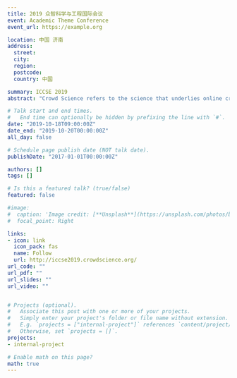 ```yaml
---
title: 2019 众智科学与工程国际会议
event: Academic Theme Conference
event_url: https://example.org

location: 中国 济南 
address:
  street: 
  city: 
  region: 
  postcode: 
  country: 中国

summary: ICCSE 2019
abstract: "Crowd Science refers to the science that underlies online crowd-powered ecosystems. It focuses on the design and analysis of information processing systems in which humans participate to contribute their intelligence, effort, time and/or resources. In 2016, the first International Conference on Crowd Science and Engineering (ICCSE) was held on the beautiful campus of The University of British Columbia, Vancouver, Canada. In 2017, the second ICCSE conference was held on the beautiful campus of Tsinghua University, Beijing, China. In 2018, the third ICCSE conference was held on the beautiful campus of Nanyang Technological University, Singapore. In 2019, the forth ICCSE conference will be hosted by Shandong University, in Jinan, China. In ICCSE’19, researchers, industry practitioners and policy makers will gather to explore the transformative potential of crowd science research and how to engineer efficient systems that combine the respective strengths of humans and machines to open up new possibilities."

# Talk start and end times.
#   End time can optionally be hidden by prefixing the line with `#`.
date: "2019-10-18T09:00:00Z"
date_end: "2019-10-20T00:00:00Z"
all_day: false

# Schedule page publish date (NOT talk date).
publishDate: "2017-01-01T00:00:00Z"

authors: []
tags: []

# Is this a featured talk? (true/false)
featured: false

#image:
#  caption: 'Image credit: [**Unsplash**](https://unsplash.com/photos/bzdhc5b3Bxs)'
#  focal_point: Right

links:
- icon: link
  icon_pack: fas
  name: Follow
  url: http://iccse2019.crowdscience.org/
url_code: ""
url_pdf: ""
url_slides: ""
url_video: ""


# Projects (optional).
#   Associate this post with one or more of your projects.
#   Simply enter your project's folder or file name without extension.
#   E.g. `projects = ["internal-project"]` references `content/project/deep-learning/index.md`.
#   Otherwise, set `projects = []`.
projects:
- internal-project

# Enable math on this page?
math: true
---
```


